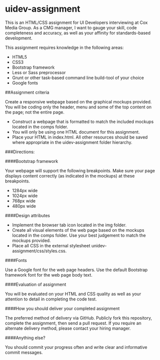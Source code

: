 # uidev-assignment

This is an HTML/CSS assignment for UI Developers interviewing at Cox Media Group.  As a CMG manager, I want to gauge your skill, code completeness and accuracy, as well as your affinity for standards-based development.

This assignment requires knowledge in the following areas:

- HTML5
- CSS3
- Bootstrap framework
- Less or Sass preprocessor
- Grunt or other task-based command line build-tool of your choice
- Google fonts

##Assignment criteria

Create a responsive webpage based on the graphical mockups provided.  You will be coding only the header, menu and some of the top content on the page; not the entire page. 

-	Construct a webpage that is formatted to match the included mockups located in the comps folder.
- You will only be using one HTML document for this assignment.
- Place your HTML in index.html. All other resources should be saved where appropriate in the uidev-assignment folder hierarchy.

###Directions:

####Bootstrap framework

Your webpage will support the following breakpoints.  Make sure your page displays content correctly (as indicated in the mockups) at these breakpoints.

- 1284px wide
- 1024px wide
- 768px wide
- 480px wide

####Design attributes

- Implement the browser tab icon located in the img folder.
- Create all visual elements of the web page based on the mockups located in the comps folder.  Use your best judgement to match the mockups provided.
- Place all CSS in the external stylesheet unidev-assignment/css/styles.css.

####Fonts

Use a Google font for the web page headers.  Use the default Bootstrap framework font for the web page body text.

####Evaluation of assignment

You will be evaluated on your HTML and CSS quality as well as your attention to detail in completing the code test.

####How you should deliver your completed assignment

The preferred method of delivery via GitHub. Publicly fork this repository, complete the assignment, then send a pull request. If you require an alternate delivery method, please contact your hiring manager.

####Anything else?

You should commit your progress often and write clear and informative commit messages.

